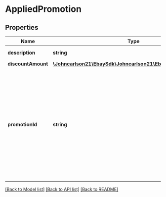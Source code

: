 # AppliedPromotion

## Properties
Name | Type | Description | Notes
------------ | ------------- | ------------- | -------------
**description** | **string** | A description of the applied sales promotion. | [optional] 
**discountAmount** | [**\Johncarlson21\EbaySdk\Johncarlson21\EbaySdk\Model\Amount**](Amount.md) |  | [optional] 
**promotionId** | **string** | An eBay-generated unique identifier of the sales promotion.&lt;br&gt;&lt;br&gt; Multiple types of sales promotions are available to eBay Store owners, including order size/volume discounts, shipping discounts, special coupons, and price markdowns. Sales promotions can be managed through the Marketing tab of Seller Hub in My eBay, or by using the Trading API&#x27;s &lt;b&gt;SetPromotionalSale&lt;/b&gt; call or the Marketing API&#x27;s &lt;b&gt;createItemPromotion&lt;/b&gt; method. | [optional] 

[[Back to Model list]](../../README.md#documentation-for-models) [[Back to API list]](../../README.md#documentation-for-api-endpoints) [[Back to README]](../../README.md)


